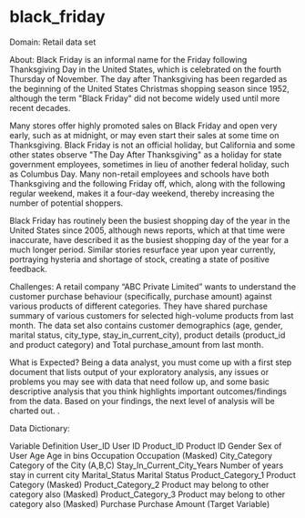 # black_friday

Domain:
Retail data set


About:
Black Friday is an informal name for the Friday following Thanksgiving Day in the United States, which is celebrated on the fourth Thursday of November. The day after Thanksgiving has been regarded as the beginning of the United States Christmas shopping season since 1952, although the term "Black Friday" did not become widely used until more recent decades.

Many stores offer highly promoted sales on Black Friday and open very early, such as at midnight, or may even start their sales at some time on Thanksgiving. Black Friday is not an official holiday, but California and some other states observe "The Day After Thanksgiving" as a holiday for state government employees, sometimes in lieu of another federal holiday, such as Columbus Day. Many non-retail employees and schools have both Thanksgiving and the following Friday off, which, along with the following regular weekend, makes it a four-day weekend, thereby increasing the number of potential shoppers.

Black Friday has routinely been the busiest shopping day of the year in the United States since 2005, although news reports, which at that time were inaccurate, have described it as the busiest shopping day of the year for a much longer period. Similar stories resurface year upon year currently, portraying hysteria and shortage of stock, creating a state of positive feedback.

Challenges:
A retail company “ABC Private Limited” wants to understand the customer purchase behaviour (specifically, purchase amount) against various products of different categories. They have shared purchase summary of various customers for selected high-volume products from last month.
The data set also contains customer demographics (age, gender, marital status, city_type, stay_in_current_city), product details (product_id and product category) and Total purchase_amount from last month.


What is Expected?
Being a data analyst, you must come up with a first step document that lists output of your exploratory analysis, any issues or problems you may see with data that need follow up, and some basic descriptive analysis that you think highlights important outcomes/findings from the data. Based on your findings, the next level of analysis will be charted out.
.

Data Dictionary:

Variable	                             Definition
User_ID                                	User ID
Product_ID	                          Product ID
Gender                              	Sex of User
Age	                                  Age in bins
Occupation	                        Occupation (Masked)
City_Category	                  Category of the City (A,B,C)
Stay_In_Current_City_Years  	Number of years stay in current city
Marital_Status	                    Marital Status
Product_Category_1	            Product Category (Masked)
Product_Category_2	         Product may belong to other category also (Masked)
Product_Category_3	         Product may belong to other category also (Masked)
Purchase	                   Purchase Amount (Target Variable)


